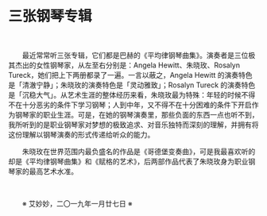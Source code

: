 # 三张钢琴专辑

&emsp;&emsp;

&emsp;&emsp;最近常常听三张专辑，它们都是巴赫的《平均律钢琴曲集》。演奏者是三位极其杰出的女性钢琴家，从左至右分别是：Angela Hewitt、朱晓玫、Rosalyn Tureck，她们把上下两册都录了一遍。一言以蔽之，Angela Hewitt 的演奏特色是「清澈宁静」；朱晓玫的演奏特色是「灵动雅致」；Rosalyn Tureck 的演奏特色是「沉稳大气」。从艺术生涯的整体经历来看，朱晓玫最为特殊：年轻的时候不得不在十分恶劣的条件下学习钢琴；人到中年，又不得不在十分困难的条件下开启作为钢琴家的职业生涯。可是，在她的钢琴演奏里，那些负面的东西一点也听不到，我所听到的是职业钢琴家对梦想的极致追求、对音乐独特而深刻的理解，并拥有将这份理解以钢琴演奏的形式传递给听众的能力。

&emsp;&emsp;朱晓玫在世界范围内最负盛名的作品是《哥德堡变奏曲》，可是我最喜欢听的却是《平均律钢琴曲集》和《赋格的艺术》，后两部作品代表了朱晓玫身为职业钢琴家的最高艺术水准。

&emsp;&emsp;

&emsp;&emsp;※ 艾妙妙，二〇一九年一月廿七日 ※